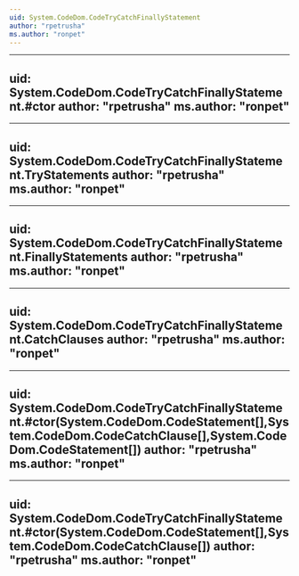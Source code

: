 ```yaml
---
uid: System.CodeDom.CodeTryCatchFinallyStatement
author: "rpetrusha"
ms.author: "ronpet"
---
```


---
uid: System.CodeDom.CodeTryCatchFinallyStatement.#ctor
author: "rpetrusha"
ms.author: "ronpet"
---

---
uid: System.CodeDom.CodeTryCatchFinallyStatement.TryStatements
author: "rpetrusha"
ms.author: "ronpet"
---

---
uid: System.CodeDom.CodeTryCatchFinallyStatement.FinallyStatements
author: "rpetrusha"
ms.author: "ronpet"
---

---
uid: System.CodeDom.CodeTryCatchFinallyStatement.CatchClauses
author: "rpetrusha"
ms.author: "ronpet"
---

---
uid: System.CodeDom.CodeTryCatchFinallyStatement.#ctor(System.CodeDom.CodeStatement[],System.CodeDom.CodeCatchClause[],System.CodeDom.CodeStatement[])
author: "rpetrusha"
ms.author: "ronpet"
---

---
uid: System.CodeDom.CodeTryCatchFinallyStatement.#ctor(System.CodeDom.CodeStatement[],System.CodeDom.CodeCatchClause[])
author: "rpetrusha"
ms.author: "ronpet"
---
